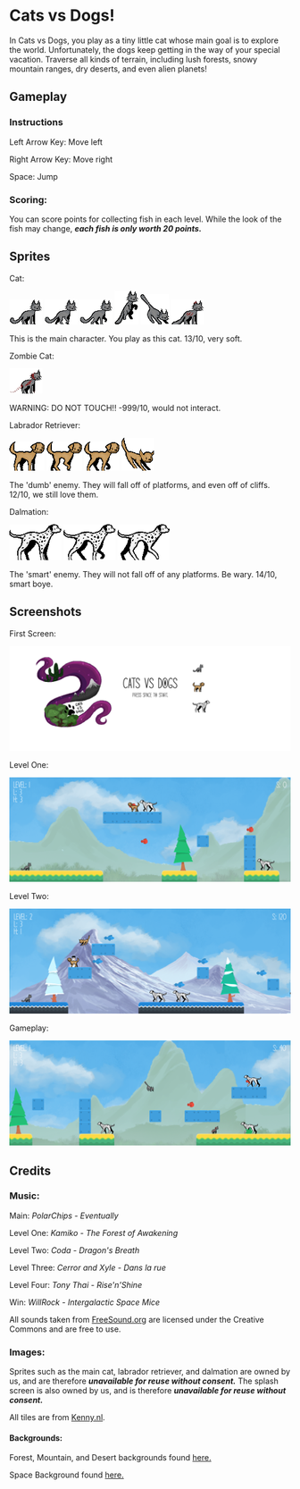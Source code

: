 # Cats vs Dogs!

In Cats vs Dogs, you play as a tiny little cat whose main goal is to explore the world. Unfortunately, the dogs keep getting in the way of your special vacation. Traverse all kinds of terrain, including lush forests, snowy mountain ranges, dry deserts, and even alien planets!

## Gameplay

### Instructions

Left Arrow Key: Move left

Right Arrow Key: Move right

Space: Jump

### Scoring:

You can score points for collecting fish in each level. While the look of the fish may change, ***each fish is only worth 20 points.***

## Sprites

Cat:

![Cat](/assets/images/characters/hero/cat.png)
![Cat_walk](/assets/images/characters/hero/cat_walk_1.png)
![Cat_walk_2](/assets/images/characters/hero/cat_walk_2.png)
![Cat_jump](/assets/images/characters/hero/cat_jump.png)
![Cat_fall](/assets/images/characters/hero/cat_fall.png)
![Cat_hurt](/assets/images/characters/hero/cat_hurt.png)

This is the main character. You play as this cat. 13/10, very soft.

Zombie Cat:

![Zombie_cat](/assets/images/characters/enemy/zombie_cat.png)

WARNING: DO NOT TOUCH!! -999/10, would not interact.

Labrador Retriever:

![Dog_1](/assets/images/characters/enemy/dog.png)
![Dog_1_walk_1](/assets/images/characters/enemy/dog_walk_1.png)
![Dog_1_walk_2](/assets/images/characters/enemy/dog_walk_2.png)
![Dog_1_fall](/assets/images/characters/enemy/dog_fall.png)

The 'dumb' enemy. They will fall off of platforms, and even off of cliffs. 12/10, we still love them.

Dalmation:

![Dog_2](/assets/images/characters/enemy/dog_2.png)
![Dog_2_walk_1](/assets/images/characters/enemy/dog_2_walk_1.png)
![Dog_2_walk_2](/assets/images/characters/enemy/dog_2_walk_2.png)

The 'smart' enemy. They will not fall off of any platforms. Be wary. 14/10, smart boye.

## Screenshots
First Screen:

![Main](/Screen_Shots/splash_screen_screenshot.PNG)

Level One:

![One](/Screen_Shots/level_one_screenshot.PNG)

Level Two:

![Two](/Screen_Shots/level_two_screenshot.PNG)

Gameplay:

![Gameplay](/Screen_Shots/gameplay_screenshot.PNG)

## Credits

### Music:

Main: *PolarChips - Eventually*

Level One: *Kamiko - The Forest of Awakening*

Level Two: *Coda - Dragon's Breath*

Level Three: *Cerror and Xyle - Dans la rue*

Level Four: *Tony Thai - Rise'n'Shine*

Win: *WillRock - Intergalactic Space Mice*

All sounds taken from [FreeSound.org](https://freesound.org/) are licensed under the Creative Commons and are free to use.

### Images:

Sprites such as the main cat, labrador retriever, and dalmation are owned by us, and are therefore ***unavailable for reuse without consent.*** The splash screen is also owned by us, and is therefore ***unavailable for reuse without consent.***

All tiles are from [Kenny.nl](https://www.kenney.nl/).

#### Backgrounds:

Forest, Mountain, and Desert backgrounds found [here.](https://opengameart.org/)

Space Background found [here.](https://pngtree.com/freebackground/aesthetic-universe-starry-background_142975.html)


